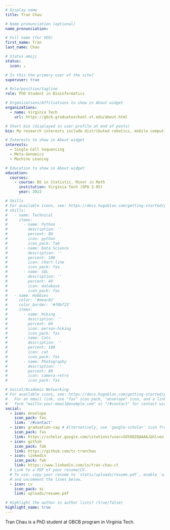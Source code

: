 ```yaml
---
# Display name
title: Tran Chau

# Name pronunciation (optional)
name_pronunciation:

# Full name (for SEO)
first_name: Tran
last_name: Chau

# Status emoji
status:
  icon: ☕️

# Is this the primary user of the site?
superuser: true

# Role/position/tagline
role: PhD Student in Bioinformatics

# Organizations/Affiliations to show in About widget
organizations:
  - name: Virginia Tech
    url: https://gbcb.graduateschool.vt.edu/about.html

# Short bio (displayed in user profile at end of posts)
bio: My research interests include distributed robotics, mobile computing and programmable matter.

# Interests to show in About widget
interests:
  - Single-Cell Sequencing
  - Meta-Genomics
  - Machine Leaning

# Education to show in About widget
education:
  courses:
    - course: BS in Statistic, Minor in Math 
      institution: Virginia Tech (GPA 3.95)
      year: 2022

# Skills
# For available icons, see: https://docs.hugoblox.com/getting-started/page-builder/#icons
# skills:
#   - name: Technical
#     items:
#       - name: Python
#         description: ''
#         percent: 80
#         icon: python
#         icon_pack: fab
#       - name: Data Science
#         description: ''
#         percent: 100
#         icon: chart-line
#         icon_pack: fas
#       - name: SQL
#         description: ''
#         percent: 40
#         icon: database
#         icon_pack: fas
#   - name: Hobbies
#     color: '#eeac02'
#     color_border: '#f0bf23'
#     items:
#       - name: Hiking
#         description: ''
#         percent: 60
#         icon: person-hiking
#         icon_pack: fas
#       - name: Cats
#         description: ''
#         percent: 100
#         icon: cat
#         icon_pack: fas
#       - name: Photography
#         description: ''
#         percent: 80
#         icon: camera-retro
#         icon_pack: fas

# Social/Academic Networking
# For available icons, see: https://docs.hugoblox.com/getting-started/page-builder/#icons
#   For an email link, use "fas" icon pack, "envelope" icon, and a link in the
#   form "mailto:your-email@example.com" or "/#contact" for contact widget.
social:
  - icon: envelope
    icon_pack: fas
    link: '/#contact'
  - icon: graduation-cap # Alternatively, use `google-scholar` icon from `ai` icon pack
    icon_pack: fas
    link: https://scholar.google.com/citations?user=SOtDO2QAAAAJ&hl=en
  - icon: github
    icon_pack: fab
    link: https://github.com/tc-tranchau
  - icon: linkedin
    icon_pack: fab
    link: https://www.linkedin.com/in/tran-chau-ct
  # Link to a PDF of your resume/CV.
  # To use: copy your resume to `static/uploads/resume.pdf`, enable `ai` icons in `params.yaml`,
  # and uncomment the lines below.
  - icon: cv
    icon_pack: ai
    link: uploads/resume.pdf

# Highlight the author in author lists? (true/false)
highlight_name: true
---
```


Tran Chau is a PhD student at GBCB program in Virginia Tech.
